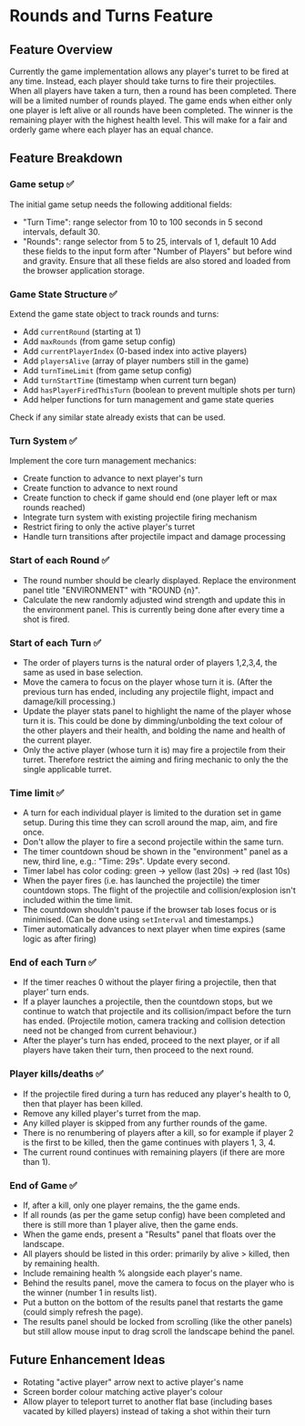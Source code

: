 # Rounds and Turns Feature

## Feature Overview

Currently the game implementation allows any player's turret to be fired at any time. Instead,
each player should take turns to fire their projectiles. When all players have taken a turn, then a round has been completed.
There will be a limited number of rounds played.
The game ends when either only one player is left alive or all rounds have been completed. The winner is the remaining player with the highest health level.
This will make for a fair and orderly game where each player has an equal chance.

## Feature Breakdown

### Game setup ✅
The initial game setup needs the following additional fields:
- "Turn Time": range selector from 10 to 100 seconds in 5 second intervals, default 30.
- "Rounds": range selector from 5 to 25, intervals of 1, default 10
Add these fields to the input form after "Number of Players" but before wind and gravity.
Ensure that all these fields are also stored and loaded from the browser application storage.

### Game State Structure ✅
Extend the game state object to track rounds and turns:
- Add `currentRound` (starting at 1)
- Add `maxRounds` (from game setup config)
- Add `currentPlayerIndex` (0-based index into active players)
- Add `playersAlive` (array of player numbers still in the game)
- Add `turnTimeLimit` (from game setup config)
- Add `turnStartTime` (timestamp when current turn began)
- Add `hasPlayerFiredThisTurn` (boolean to prevent multiple shots per turn)
- Add helper functions for turn management and game state queries

Check if any similar state already exists that can be used.

### Turn System ✅
Implement the core turn management mechanics:
- Create function to advance to next player's turn
- Create function to advance to next round
- Create function to check if game should end (one player left or max rounds reached)
- Integrate turn system with existing projectile firing mechanism
- Restrict firing to only the active player's turret
- Handle turn transitions after projectile impact and damage processing

### Start of each Round ✅
- The round number should be clearly displayed. Replace the environment panel title "ENVIRONMENT" with "ROUND {n}".
- Calculate the new randomly adjusted wind strength and update this in the environment panel. This is currently being done after every time a shot is fired.

### Start of each Turn ✅
- The order of players turns is the natural order of players 1,2,3,4, the same as used in base selection.
- Move the camera to focus on the player whose turn it is. (After the previous turn has ended, including any projectile flight, impact and damage/kill processing.)
- Update the player stats panel to highlight the name of the player whose turn it is. This could be done by dimming/unbolding the text colour of the other players and their health, and bolding the name and health of the current player.
- Only the active player (whose turn it is) may fire a projectile from their turret. Therefore restrict the aiming and firing mechanic to only the the single applicable turret.

### Time limit ✅
- A turn for each individual player is limited to the duration set in game setup. During this time they can scroll around the map, aim, and fire once.
- Don't allow the player to fire a second projectile within the same turn.
- The timer countdown shoud be shown in the "environment" panel as a new, third line, e.g.: "Time: 29s". Update every second.
- Timer label has color coding: green → yellow (last 20s) → red (last 10s)
- When the payer fires (i.e. has launched the projectile) the timer countdown stops. The flight of the projectile and collision/explosion isn't included within the time limit.
- The countdown shouldn't pause if the browser tab loses focus or is minimised. (Can be done using `setInterval` and timestamps.)
- Timer automatically advances to next player when time expires (same logic as after firing)

### End of each Turn ✅
- If the timer reaches 0 without the player firing a projectile, then that player' turn ends.
- If a player launches a projectile, then the countdown stops, but we continue to watch that projectile and its collision/impact before the turn has ended. (Projectile motion, camera tracking and collision detection need not be changed from current behaviour.)
- After the player's turn has ended, proceed to the next player, or if all players have taken their turn, then proceed to the next round.

### Player kills/deaths ✅
- If the projectile fired during a turn has reduced any player's health to 0, then that player has been killed.
- Remove any killed player's turret from the map.
- Any killed player is skipped from any further rounds of the game.
- There is no renumbering of players after a kill, so for example if player 2 is the first to be killed, then the game continues with players 1, 3, 4.
- The current round continues with remaining players (if there are more than 1).

### End of Game ✅
- If, after a kill, only one player remains, the the game ends.
- If all rounds (as per the game setup config) have been completed and there is still more than 1 player alive, then the game ends.
- When the game ends, present a "Results" panel that floats over the landscape.
- All players should be listed in this order: primarily by alive > killed, then by remaining health.
- Include remaining health % alongside each player's name.
- Behind the results panel, move the camera to focus on the player who is the winner (number 1 in results list).
- Put a button on the bottom of the results panel that restarts the game (could simply refresh the page).
- The results panel should be locked from scrolling (like the other panels) but still allow mouse input to drag scroll the landscape behind the panel.

## Future Enhancement Ideas

- Rotating "active player" arrow next to active player's name
- Screen border colour matching active player's colour
- Allow player to teleport turret to another flat base (including bases vacated by killed players) instead of taking a shot within their turn


